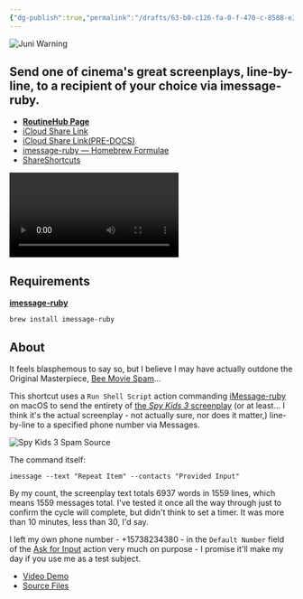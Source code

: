 ```yaml
---
{"dg-publish":true,"permalink":"/drafts/63-b0-c126-fa-0-f-470-c-8588-e391911-fc-388/","dgHomeLink":true,"dgPassFrontmatter":false}
---
```



![Juni Warning](https://user-images.githubusercontent.com/43663476/149655618-67b3ac6a-50d6-4eb6-aeca-370eddef670f.png)

## Send one of cinema's great screenplays, line-by-line, to a recipient of your choice via imessage-ruby. 

- [**RoutineHub Page**](https://routinehub.co/shortcut/10873)
- [iCloud Share Link](https://www.icloud.com/shortcuts/be6f193dad2b4044b2b1cf165ff08c14)
- [iCloud Share Link(PRE-DOCS)](https://www.icloud.com/shortcuts/caf776e2ba7d481ea03492a7241db7bd)
- [imessage-ruby — Homebrew Formulae](https://formulae.brew.sh/formula/imessage-ruby)
- [ShareShortcuts](https://shareshortcuts.com/shortcuts/1606-spy-kids-3-spam-macos.html)


<video controls>
  <source src="https://user-images.githubusercontent.com/43663476/149640755-91ce7a1a-1c77-4148-aefe-9389eb115d16.mp4">
</video>

## Requirements
[**imessage-ruby**](https://formulae.brew.sh/formula/imessage-ruby)

`brew install imessage-ruby`

## About

It feels blasphemous to say so, but I believe I may have actually outdone the Original Masterpiece, [Bee Movie Spam](https://routinehub.co/shortcut/2623/)...

This shortcut uses a `Run Shell Script` action commanding [iMessage-ruby](https://formulae.brew.sh/formula/imessage-ruby) on macOS to send the entirety of [the *Spy Kids 3* screenplay](https://github.com/extratone/i/blob/main/assets/spykids3.md) (or at least... I think it's the actual screenplay - not actually sure, nor does it matter,) line-by-line to a specified phone number via Messages. 

![Spy Kids 3 Spam Source](https://user-images.githubusercontent.com/43663476/149641065-0e497ea9-89d5-470a-8932-8cd48bd65a07.png)

The command itself:

`imessage --text "Repeat Item" --contacts "Provided Input"`

By my count, the screenplay text totals 6937 words in 1559 lines, which means 1559 messages total. I've tested it once all the way through just to confirm the cycle will complete, but didn't think to set a timer. It was more than 10 minutes, less than 30, I'd say.

I left my own phone number - +15738234380 - in the `Default Number` field of the [Ask for Input](https://www.matthewcassinelli.com/actions/ask-for-input/) action very much on purpose - I promise it'll make my day if you use me as a test subject.

- [Video Demo](https://www.instagram.com/p/CYxP3HppgOi/)
- [Source Files](https://github.com/extratone/i/tree/main/shortcuts/Spy%20Kids%203%20Spam)